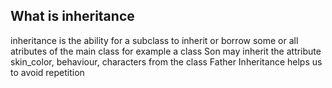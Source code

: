 ## What is inheritance
inheritance is the ability for a subclass to inherit or borrow some or all atributes of the main class
for example a class Son may inherit the attribute skin_color, behaviour, characters from the class Father
Inheritance helps us to avoid repetition